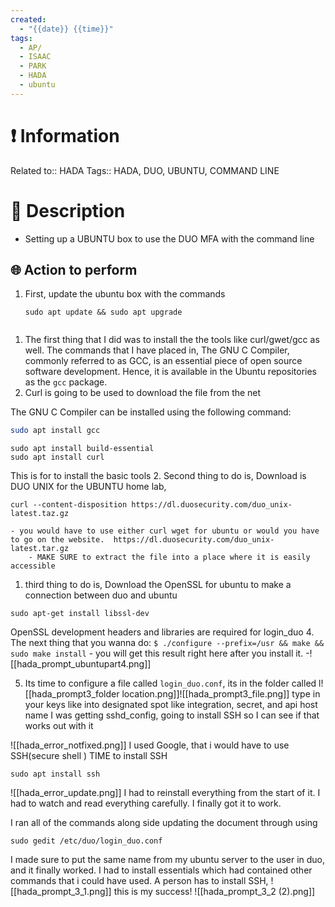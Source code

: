 ```yaml
---
created:
  - "{{date}} {{time}}"
tags:
  - AP/
  - ISAAC
  - PARK
  - HADA
  - ubuntu
---
```

# ❗ Information
Related to:: HADA
Tags:: HADA, DUO, UBUNTU, COMMAND LINE
# 🧾 Description
- Setting up a UBUNTU box to use the DUO MFA with the command line 
## 🌐 Action to perform 
1. First, update the ubuntu box with the commands
	```
	sudo apt update && sudo apt upgrade
	
```
```
1. The first thing that I did was to install the the tools like curl/gwet/gcc as well. The commands that I have placed in,  The GNU C Compiler, commonly referred to as GCC, is an essential piece of open source software development. Hence, it is available in the Ubuntu repositories as the `gcc` package.
2. Curl is going to be used to download the file from the net 

The GNU C Compiler can be installed using the following command:

```bash
sudo apt install gcc
```

```
sudo apt install build-essential
sudo apt install curl
```
This is for to install the basic tools 
2. Second thing to do is, Download is DUO UNIX for the UBUNTU home lab, 
```
curl --content-disposition https://dl.duosecurity.com/duo_unix-latest.taz.gz
```
	- you would have to use either curl wget for ubuntu or would you have to go on the website.  https://dl.duosecurity.com/duo_unix-latest.tar.gz
		- MAKE SURE to extract the file into a place where it is easily accessible
1. third thing to do is, Download the OpenSSL for ubuntu to make a connection between duo and ubuntu
```
sudo apt-get install libssl-dev
```
OpenSSL development headers and libraries are required for login_duo 
4. The next thing that you wanna do: 
	```
	$ ./configure --prefix=/usr && make && sudo make install
	```
	- you will get this result right here after you install it. 
	-![[hada_prompt_ubuntupart4.png]]

5. Its time to configure a file called `login_duo.conf`, its in the folder called l![[hada_prompt3_folder location.png]]![[hada_prompt3_file.png]]
type in your keys like into designated spot like integration, secret, and api host name
I was getting sshd_config, going to install SSH so I can see if that works out with it 

![[hada_error_notfixed.png]]
I used Google, that i would have to use SSH(secure shell ) 
TIME to install SSH
```
sudo apt install ssh 
```
![[hada_error_update.png]]
I had to reinstall everything from the start of it. 
I had to watch and read everything carefully. 
I finally got it to work. 

I ran all of the commands along side updating the document through using
```
sudo gedit /etc/duo/login_duo.conf
```
I made sure to put the same name from my ubuntu server to the user in duo, and it finally worked. I had to install essentials which had contained other commands that i could have used. 
A person has to install SSH, ![[hada_prompt_3_1.png]]
this is my success! ![[hada_prompt_3_2 (2).png]]